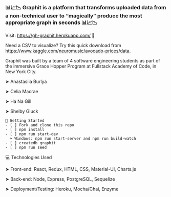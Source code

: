 ### 📊📈📉 Graphit is a platform that transforms uploaded data from a non-technical user to “magically” produce the most appropriate graph in seconds 📊📈📉

Visit: https://gh-graphit.herokuapp.com/ 👀

Need a CSV to visualize? Try this quick download from https://www.kaggle.com/neuromusic/avocado-prices/data.

Graphit was built by a team of 4 software engineering students as part of the immersive Grace Hopper Program at Fullstack Academy of Code, in New York City.

➤ Anastasiia Burlya

➤ Celia Macrae

➤ Ha Na Gill

➤ Shelby Gluck

```
🔐 Getting Started
- [ ] Fork and clone this repo
- [ ] npm install
- [ ] npm run start-dev
  ➤ Windows: npm run start-server and npm run build-watch
- [ ] createdb graphit
- [ ] npm run seed
```

💻 Technologies Used

➤ Front-end: React, Redux, HTML, CSS, Material-UI, Charts.js

➤ Back-end: Node, Express, PostgreSQL, Sequelize

➤ Deployment/Testing: Heroku, Mocha/Chai, Enzyme
